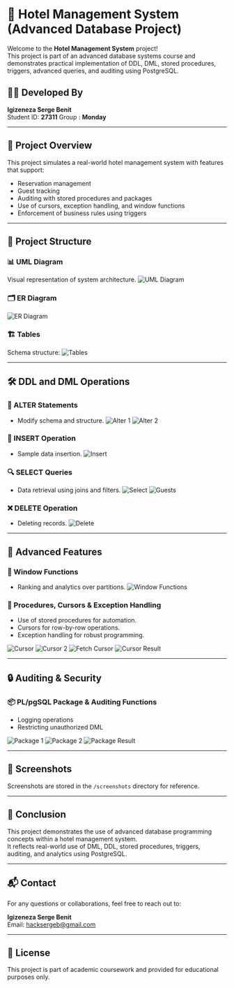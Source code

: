 # 🏨 Hotel Management System (Advanced Database Project)

Welcome to the **Hotel Management System** project!  
This project is part of an advanced database systems course and demonstrates practical implementation of DDL, DML, stored procedures, triggers, advanced queries, and auditing using PostgreSQL.

## 👨‍💻 Developed By
**Igizeneza Serge Benit**  
Student ID: **27311**
Group     : **Monday**

---

## 📌 Project Overview

This project simulates a real-world hotel management system with features that support:

- Reservation management
- Guest tracking
- Auditing with stored procedures and packages
- Use of cursors, exception handling, and window functions
- Enforcement of business rules using triggers

---

## 📁 Project Structure

### 📊 UML Diagram
Visual representation of system architecture.
![UML Diagram](https://github.com/Sergeb250/27311-Hotel-Management/blob/aecfd571fd24ab2a9d478c5d8afd0929474f74f5/screenshots/uml.png)

### 🗂️ ER Diagram
![ER Diagram](https://github.com/Sergeb250/27311-Hotel-Management/blob/f88116eaa72460798829728bd7fd2c51c7880252/screenshots/ERdiagram.png)

### 🏗️ Tables
Schema structure:
![Tables](https://github.com/Sergeb250/27311-Hotel-Management/blob/f88116eaa72460798829728bd7fd2c51c7880252/screenshots/Screenshot%202025-05-24%20213614.png)

---

## 🛠️ DDL and DML Operations

### 🔧 ALTER Statements
- Modify schema and structure.
![Alter 1](https://github.com/Sergeb250/27311-Hotel-Management/blob/f88116eaa72460798829728bd7fd2c51c7880252/screenshots/alter.png)
![Alter 2](https://github.com/Sergeb250/27311-Hotel-Management/blob/f88116eaa72460798829728bd7fd2c51c7880252/screenshots/alter%20(2).png)

### 📝 INSERT Operation
- Sample data insertion.
![Insert](https://github.com/Sergeb250/27311-Hotel-Management/blob/f88116eaa72460798829728bd7fd2c51c7880252/screenshots/insert.png)

### 🔍 SELECT Queries
- Data retrieval using joins and filters.
![Select](https://github.com/Sergeb250/27311-Hotel-Management/blob/f88116eaa72460798829728bd7fd2c51c7880252/screenshots/select.png)
![Guests](https://github.com/Sergeb250/27311-Hotel-Management/blob/f88116eaa72460798829728bd7fd2c51c7880252/screenshots/guests.png)

### ❌ DELETE Operation
- Deleting records.
![Delete](https://github.com/Sergeb250/27311-Hotel-Management/blob/f88116eaa72460798829728bd7fd2c51c7880252/screenshots/delete.png)

---

## 🧠 Advanced Features

### 📐 Window Functions
- Ranking and analytics over partitions.
![Window Functions](https://github.com/Sergeb250/27311-Hotel-Management/blob/f88116eaa72460798829728bd7fd2c51c7880252/screenshots/WINDOW_fuction.png)

### 🧾 Procedures, Cursors & Exception Handling
- Use of stored procedures for automation.
- Cursors for row-by-row operations.
- Exception handling for robust programming.

![Cursor](https://github.com/Sergeb250/27311-Hotel-Management/blob/f88116eaa72460798829728bd7fd2c51c7880252/screenshots/cursor.png)
![Cursor 2](https://github.com/Sergeb250/27311-Hotel-Management/blob/f88116eaa72460798829728bd7fd2c51c7880252/screenshots/cursor%20(2).png)
![Fetch Cursor](https://github.com/Sergeb250/27311-Hotel-Management/blob/f88116eaa72460798829728bd7fd2c51c7880252/screenshots/fetch%20cursor.png)
![Cursor Result](https://github.com/Sergeb250/27311-Hotel-Management/blob/f88116eaa72460798829728bd7fd2c51c7880252/screenshots/cursorresult.png)

---

## 🔒 Auditing & Security

### 📦 PL/pgSQL Package & Auditing Functions
- Logging operations
- Restricting unauthorized DML

![Package 1](https://github.com/Sergeb250/27311-Hotel-Management/blob/f88116eaa72460798829728bd7fd2c51c7880252/screenshots/package.png)
![Package 2](https://github.com/Sergeb250/27311-Hotel-Management/blob/f88116eaa72460798829728bd7fd2c51c7880252/screenshots/package2.png)
![Package Result](https://github.com/Sergeb250/27311-Hotel-Management/blob/f88116eaa72460798829728bd7fd2c51c7880252/screenshots/package%20result.png)

---

## 📸 Screenshots

Screenshots are stored in the `/screenshots` directory for reference.

---

## 🏁 Conclusion

This project demonstrates the use of advanced database programming concepts within a hotel management system.  
It reflects real-world use of DML, DDL, stored procedures, triggers, auditing, and analytics using PostgreSQL.

---

## 📬 Contact

For any questions or collaborations, feel free to reach out to:

**Igizeneza Serge Benit**  
Email: [hacksergeb@gmail.com](mailto:hacksergeb@gmail.com)

---

## 📝 License

This project is part of academic coursework and provided for educational purposes only.
